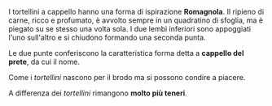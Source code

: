 I tortellini a cappello hanno una forma di ispirazione **Romagnola**. Il ripieno di carne, ricco e profumato, è avvolto sempre in un quadratino di sfoglia, ma è piegato su se stesso una volta sola. I due lembi inferiori sono appoggiati l'uno sull'altro e si chiudono formando una seconda punta.

Le due punte conferiscono la caratteristica  forma detta a **cappello del prete**, da cui il nome.

Come i *tortellini* nascono per il brodo ma si possono condire a piacere.

A differenza dei *tortellini* rimangono **molto più teneri**.